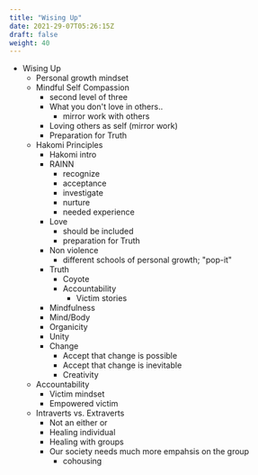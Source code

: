 ```yaml
---
title: "Wising Up"
date: 2021-29-07T05:26:15Z
draft: false
weight: 40
---
```

- Wising Up
  - Personal growth mindset
  - Mindful Self Compassion
    - second level of three
    - What you don't love in others..
      - mirror work with others
    - Loving others as self (mirror work)
    - Preparation for Truth
  - Hakomi Principles
    - Hakomi intro
    - RAINN
      - recognize
      - acceptance
      - investigate
      - nurture
      - needed experience
    - Love
      - should be included
      - preparation for Truth
    - Non violence
      - different schools of personal growth; "pop-it"
    - Truth
      - Coyote
      - Accountability
        - Victim stories
    - Mindfulness
    - Mind/Body
    - Organicity
    - Unity
    - Change
      - Accept that change is possible
      - Accept that change is inevitable
      - Creativity
  - Accountability
    - Victim mindset
    - Empowered victim
  - Intraverts vs. Extraverts
    - Not an either or
    - Healing individual
    - Healing with groups
    - Our society needs much more empahsis on the group
      - cohousing
